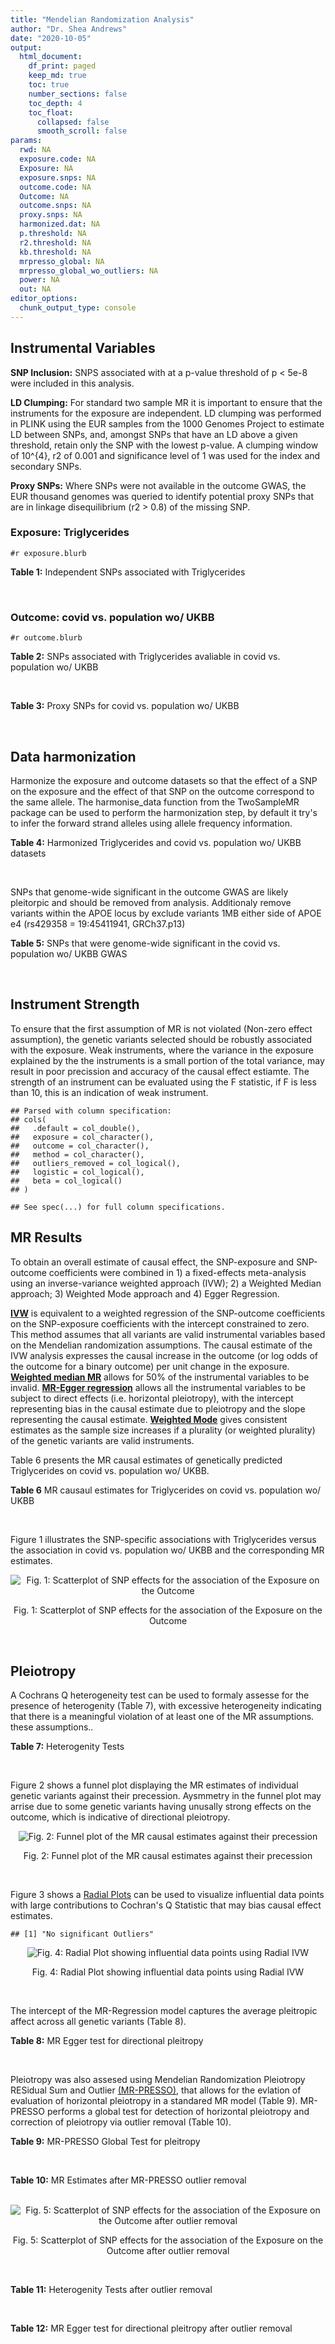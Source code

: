 ```yaml
---
title: "Mendelian Randomization Analysis"
author: "Dr. Shea Andrews"
date: "2020-10-05"
output:
  html_document:
    df_print: paged
    keep_md: true
    toc: true
    number_sections: false
    toc_depth: 4
    toc_float:
      collapsed: false
      smooth_scroll: false
params:
  rwd: NA
  exposure.code: NA
  Exposure: NA
  exposure.snps: NA
  outcome.code: NA
  Outcome: NA
  outcome.snps: NA
  proxy.snps: NA
  harmonized.dat: NA
  p.threshold: NA
  r2.threshold: NA
  kb.threshold: NA
  mrpresso_global: NA
  mrpresso_global_wo_outliers: NA
  power: NA
  out: NA
editor_options:
  chunk_output_type: console
---
```







## Instrumental Variables
**SNP Inclusion:** SNPS associated with at a p-value threshold of p < 5e-8 were included in this analysis.
<br>

**LD Clumping:** For standard two sample MR it is important to ensure that the instruments for the exposure are independent. LD clumping was performed in PLINK using the EUR samples from the 1000 Genomes Project to estimate LD between SNPs, and, amongst SNPs that have an LD above a given threshold, retain only the SNP with the lowest p-value. A clumping window of 10^{4}, r2 of 0.001 and significance level of 1 was used for the index and secondary SNPs.
<br>

**Proxy SNPs:** Where SNPs were not available in the outcome GWAS, the EUR thousand genomes was queried to identify potential proxy SNPs that are in linkage disequilibrium (r2 > 0.8) of the missing SNP.
<br>

### Exposure: Triglycerides
`#r exposure.blurb`
<br>

**Table 1:** Independent SNPs associated with Triglycerides
<div data-pagedtable="false">
  <script data-pagedtable-source type="application/json">
{"columns":[{"label":["SNP"],"name":[1],"type":["chr"],"align":["left"]},{"label":["CHROM"],"name":[2],"type":["dbl"],"align":["right"]},{"label":["POS"],"name":[3],"type":["dbl"],"align":["right"]},{"label":["REF"],"name":[4],"type":["chr"],"align":["left"]},{"label":["ALT"],"name":[5],"type":["chr"],"align":["left"]},{"label":["AF"],"name":[6],"type":["dbl"],"align":["right"]},{"label":["BETA"],"name":[7],"type":["dbl"],"align":["right"]},{"label":["SE"],"name":[8],"type":["dbl"],"align":["right"]},{"label":["Z"],"name":[9],"type":["dbl"],"align":["right"]},{"label":["P"],"name":[10],"type":["dbl"],"align":["right"]},{"label":["N"],"name":[11],"type":["dbl"],"align":["right"]},{"label":["TRAIT"],"name":[12],"type":["chr"],"align":["left"]}],"data":[{"1":"rs12748152","2":"1","3":"27138393","4":"C","5":"T","6":"0.0683714","7":"0.0372","8":"0.0059","9":"6.305085","10":"1.100e-09","11":"177761.5","12":"Triglycerides"},{"1":"rs17513135","2":"1","3":"40035686","4":"C","5":"T","6":"0.2500000","7":"0.0220","8":"0.0039","9":"5.641026","10":"1.633e-08","11":"174742.0","12":"Triglycerides"},{"1":"rs4587594","2":"1","3":"63133930","4":"G","5":"A","6":"0.3032340","7":"-0.0694","8":"0.0035","9":"-19.828600","10":"3.503e-82","11":"177772.0","12":"Triglycerides"},{"1":"rs1321257","2":"1","3":"230305312","4":"G","5":"A","6":"0.6400070","7":"-0.0402","8":"0.0034","9":"-11.823500","10":"5.986e-31","11":"177757.9","12":"Triglycerides"},{"1":"rs676210","2":"2","3":"21231524","4":"G","5":"A","6":"0.2314110","7":"-0.0733","8":"0.0039","9":"-18.794900","10":"3.284e-71","11":"177782.0","12":"Triglycerides"},{"1":"rs1260326","2":"2","3":"27730940","4":"T","5":"C","6":"0.6136610","7":"-0.1148","8":"0.0034","9":"-33.764700","10":"2.290e-239","11":"177765.0","12":"Triglycerides"},{"1":"rs13389219","2":"2","3":"165528876","4":"C","5":"T","6":"0.4034550","7":"-0.0271","8":"0.0034","9":"-7.970590","10":"2.598e-15","11":"177782.9","12":"Triglycerides"},{"1":"rs2972146","2":"2","3":"227100698","4":"G","5":"T","6":"0.6309740","7":"0.0281","8":"0.0034","9":"8.264706","10":"2.974e-15","11":"174703.9","12":"Triglycerides"},{"1":"rs10440120","2":"3","3":"12486964","4":"C","5":"A","6":"0.1655080","7":"-0.0306","8":"0.0044","9":"-6.954550","10":"5.343e-11","11":"174886.1","12":"Triglycerides"},{"1":"rs645040","2":"3","3":"135926622","4":"G","5":"T","6":"0.8208850","7":"0.0293","8":"0.0040","9":"7.325000","10":"1.830e-12","11":"177779.0","12":"Triglycerides"},{"1":"rs6831256","2":"4","3":"3473139","4":"A","5":"G","6":"0.3971880","7":"0.0258","8":"0.0035","9":"7.371429","10":"1.602e-12","11":"177494.9","12":"Triglycerides"},{"1":"rs442177","2":"4","3":"88030261","4":"G","5":"T","6":"0.5364790","7":"0.0309","8":"0.0033","9":"9.363636","10":"1.316e-18","11":"177798.0","12":"Triglycerides"},{"1":"rs9686661","2":"5","3":"55861786","4":"C","5":"T","6":"0.1487860","7":"0.0379","8":"0.0044","9":"8.613636","10":"2.541e-16","11":"177050.0","12":"Triglycerides"},{"1":"rs6882076","2":"5","3":"156390297","4":"T","5":"C","6":"0.6327160","7":"0.0286","8":"0.0035","9":"8.171429","10":"1.513e-15","11":"177778.0","12":"Triglycerides"},{"1":"rs2239520","2":"6","3":"31088922","4":"G","5":"A","6":"0.3906190","7":"-0.0236","8":"0.0037","9":"-6.378380","10":"4.144e-10","11":"151047.0","12":"Triglycerides"},{"1":"rs2247056","2":"6","3":"31265490","4":"T","5":"C","6":"0.7218780","7":"0.0378","8":"0.0039","9":"9.692308","10":"3.861e-21","11":"174062.0","12":"Triglycerides"},{"1":"rs998584","2":"6","3":"43757896","4":"C","5":"A","6":"0.4905450","7":"0.0293","8":"0.0037","9":"7.918919","10":"3.424e-15","11":"174573.0","12":"Triglycerides"},{"1":"rs719726","2":"6","3":"127414801","4":"C","5":"T","6":"0.5999630","7":"0.0199","8":"0.0035","9":"5.685714","10":"2.486e-08","11":"168319.0","12":"Triglycerides"},{"1":"rs634869","2":"6","3":"139831757","4":"T","5":"C","6":"0.5747460","7":"-0.0272","8":"0.0033","9":"-8.242420","10":"1.776e-14","11":"177755.0","12":"Triglycerides"},{"1":"rs2665357","2":"6","3":"160848167","4":"A","5":"C","6":"0.5193360","7":"0.0212","8":"0.0033","9":"6.424242","10":"8.327e-10","11":"172850.0","12":"Triglycerides"},{"1":"rs4719841","2":"7","3":"25997536","4":"A","5":"G","6":"0.4108890","7":"0.0232","8":"0.0034","9":"6.823529","10":"8.864e-11","11":"177774.9","12":"Triglycerides"},{"1":"rs11974409","2":"7","3":"72989390","4":"A","5":"G","6":"0.1816990","7":"-0.0899","8":"0.0042","9":"-21.404800","10":"1.360e-100","11":"177786.0","12":"Triglycerides"},{"1":"rs38855","2":"7","3":"116358044","4":"A","5":"G","6":"0.4712940","7":"-0.0187","8":"0.0033","9":"-5.666670","10":"2.109e-08","11":"177825.0","12":"Triglycerides"},{"1":"rs287621","2":"7","3":"130435181","4":"T","5":"C","6":"0.7140010","7":"-0.0222","8":"0.0037","9":"-6.000000","10":"7.671e-09","11":"177813.0","12":"Triglycerides"},{"1":"rs6995541","2":"8","3":"10671260","4":"A","5":"G","6":"0.2336240","7":"0.0265","8":"0.0037","9":"7.162162","10":"1.343e-12","11":"177486.0","12":"Triglycerides"},{"1":"rs12676857","2":"8","3":"18266572","4":"T","5":"C","6":"0.1436090","7":"0.0332","8":"0.0046","9":"7.217391","10":"7.291e-12","11":"177732.0","12":"Triglycerides"},{"1":"rs12678919","2":"8","3":"19844222","4":"A","5":"G","6":"0.0681239","7":"-0.1702","8":"0.0056","9":"-30.392900","10":"1.820e-199","11":"177749.9","12":"Triglycerides"},{"1":"rs4738684","2":"8","3":"59393273","4":"A","5":"G","6":"0.6075010","7":"-0.0205","8":"0.0035","9":"-5.857140","10":"8.819e-09","11":"177790.0","12":"Triglycerides"},{"1":"rs2954022","2":"8","3":"126482621","4":"C","5":"A","6":"0.5114630","7":"-0.0780","8":"0.0033","9":"-23.636400","10":"2.230e-113","11":"177750.0","12":"Triglycerides"},{"1":"rs1832007","2":"10","3":"5254847","4":"A","5":"G","6":"0.1247280","7":"-0.0327","8":"0.0047","9":"-6.957450","10":"1.718e-12","11":"177504.0","12":"Triglycerides"},{"1":"rs10761762","2":"10","3":"65184717","4":"T","5":"C","6":"0.4990900","7":"-0.0270","8":"0.0033","9":"-8.181820","10":"1.061e-17","11":"177823.0","12":"Triglycerides"},{"1":"rs2068888","2":"10","3":"94839642","4":"G","5":"A","6":"0.4735120","7":"-0.0241","8":"0.0034","9":"-7.088240","10":"1.682e-11","11":"177712.0","12":"Triglycerides"},{"1":"rs2250802","2":"10","3":"113921354","4":"G","5":"A","6":"0.7334790","7":"0.0230","8":"0.0037","9":"6.216216","10":"1.210e-10","11":"174733.9","12":"Triglycerides"},{"1":"rs10501321","2":"11","3":"47294626","4":"T","5":"C","6":"0.3212210","7":"-0.0216","8":"0.0035","9":"-6.171430","10":"1.412e-08","11":"177680.0","12":"Triglycerides"},{"1":"rs174535","2":"11","3":"61551356","4":"T","5":"C","6":"0.3609590","7":"0.0470","8":"0.0034","9":"13.823529","10":"1.733e-41","11":"177772.9","12":"Triglycerides"},{"1":"rs11820504","2":"11","3":"116529442","4":"T","5":"C","6":"0.1807930","7":"0.0604","8":"0.0044","9":"13.727273","10":"1.095e-39","11":"172813.0","12":"Triglycerides"},{"1":"rs10790162","2":"11","3":"116639104","4":"A","5":"G","6":"0.9306210","7":"-0.2305","8":"0.0065","9":"-35.461500","10":"1.100e-249","11":"177771.1","12":"Triglycerides"},{"1":"rs11613352","2":"12","3":"57792580","4":"C","5":"T","6":"0.2251730","7":"-0.0280","8":"0.0039","9":"-7.179490","10":"9.397e-14","11":"177799.0","12":"Triglycerides"},{"1":"rs11057408","2":"12","3":"124464836","4":"G","5":"T","6":"0.3253360","7":"-0.0258","8":"0.0035","9":"-7.371430","10":"2.049e-12","11":"174454.0","12":"Triglycerides"},{"1":"rs16948098","2":"15","3":"44219607","4":"G","5":"A","6":"0.0370102","7":"0.0800","8":"0.0089","9":"8.988764","10":"4.838e-17","11":"163328.2","12":"Triglycerides"},{"1":"rs2043085","2":"15","3":"58680954","4":"T","5":"C","6":"0.6610970","7":"-0.0327","8":"0.0034","9":"-9.617650","10":"7.809e-20","11":"176147.0","12":"Triglycerides"},{"1":"rs588136","2":"15","3":"58730498","4":"C","5":"T","6":"0.7867110","7":"-0.0495","8":"0.0041","9":"-12.073200","10":"3.365e-30","11":"176173.0","12":"Triglycerides"},{"1":"rs3198697","2":"16","3":"15129940","4":"C","5":"T","6":"0.3839030","7":"-0.0198","8":"0.0034","9":"-5.823530","10":"2.207e-08","11":"175934.1","12":"Triglycerides"},{"1":"rs749671","2":"16","3":"31088347","4":"G","5":"A","6":"0.3477070","7":"-0.0211","8":"0.0034","9":"-6.205880","10":"6.106e-10","11":"176205.1","12":"Triglycerides"},{"1":"rs1800775","2":"16","3":"56995236","4":"C","5":"A","6":"0.5121820","7":"-0.0396","8":"0.0035","9":"-11.314300","10":"1.332e-26","11":"172715.0","12":"Triglycerides"},{"1":"rs8077889","2":"17","3":"41878166","4":"A","5":"C","6":"0.1884530","7":"0.0252","8":"0.0042","9":"6.000000","10":"9.879e-09","11":"176194.0","12":"Triglycerides"},{"1":"rs7248104","2":"19","3":"7224431","4":"G","5":"A","6":"0.4124030","7":"-0.0222","8":"0.0034","9":"-6.529410","10":"5.045e-10","11":"176083.0","12":"Triglycerides"},{"1":"rs10401969","2":"19","3":"19407718","4":"T","5":"C","6":"0.0710134","7":"-0.1210","8":"0.0065","9":"-18.615400","10":"9.702e-70","11":"176172.7","12":"Triglycerides"},{"1":"rs731839","2":"19","3":"33899065","4":"G","5":"A","6":"0.6709000","7":"-0.0224","8":"0.0036","9":"-6.222220","10":"2.651e-09","11":"176161.1","12":"Triglycerides"},{"1":"rs439401","2":"19","3":"45414451","4":"T","5":"C","6":"0.6390100","7":"0.0659","8":"0.0038","9":"17.342105","10":"1.423e-66","11":"152584.0","12":"Triglycerides"},{"1":"rs3760627","2":"19","3":"45457180","4":"T","5":"C","6":"0.4941460","7":"0.0189","8":"0.0034","9":"5.558824","10":"5.293e-09","11":"176200.9","12":"Triglycerides"},{"1":"rs6029143","2":"20","3":"39118662","4":"C","5":"T","6":"0.0446137","7":"-0.0388","8":"0.0071","9":"-5.464790","10":"4.933e-08","11":"176256.9","12":"Triglycerides"},{"1":"rs4810479","2":"20","3":"44545048","4":"C","5":"T","6":"0.7471790","7":"-0.0474","8":"0.0038","9":"-12.473700","10":"2.067e-34","11":"176191.9","12":"Triglycerides"},{"1":"rs3761445","2":"22","3":"38595411","4":"G","5":"A","6":"0.6132420","7":"0.0232","8":"0.0034","9":"6.823529","10":"8.062e-12","11":"175846.1","12":"Triglycerides"}],"options":{"columns":{"min":{},"max":[10]},"rows":{"min":[10],"max":[10]},"pages":{}}}
  </script>
</div>
<br>

### Outcome: covid vs. population wo/ UKBB
`#r outcome.blurb`
<br>

**Table 2:** SNPs associated with Triglycerides avaliable in covid vs. population wo/ UKBB
<div data-pagedtable="false">
  <script data-pagedtable-source type="application/json">
{"columns":[{"label":["SNP"],"name":[1],"type":["chr"],"align":["left"]},{"label":["CHROM"],"name":[2],"type":["dbl"],"align":["right"]},{"label":["POS"],"name":[3],"type":["dbl"],"align":["right"]},{"label":["REF"],"name":[4],"type":["chr"],"align":["left"]},{"label":["ALT"],"name":[5],"type":["chr"],"align":["left"]},{"label":["AF"],"name":[6],"type":["dbl"],"align":["right"]},{"label":["BETA"],"name":[7],"type":["dbl"],"align":["right"]},{"label":["SE"],"name":[8],"type":["dbl"],"align":["right"]},{"label":["Z"],"name":[9],"type":["dbl"],"align":["right"]},{"label":["P"],"name":[10],"type":["dbl"],"align":["right"]},{"label":["N"],"name":[11],"type":["dbl"],"align":["right"]},{"label":["TRAIT"],"name":[12],"type":["chr"],"align":["left"]}],"data":[{"1":"rs12748152","2":"1","3":"27138393","4":"C","5":"T","6":"0.0683714","7":"0.0451350","8":"0.046482","9":"0.97102104","10":"0.331500","11":"15","12":"covid_vs._population__woUKBB"},{"1":"rs17513135","2":"1","3":"40035686","4":"C","5":"T","6":"0.2500000","7":"0.0398260","8":"0.036343","9":"1.09583689","10":"0.273200","11":"13","12":"covid_vs._population__woUKBB"},{"1":"rs4587594","2":"1","3":"63133930","4":"G","5":"A","6":"0.3032340","7":"-0.0088818","8":"0.027356","9":"-0.32467466","10":"0.745400","11":"15","12":"covid_vs._population__woUKBB"},{"1":"rs1321257","2":"1","3":"230305312","4":"G","5":"A","6":"0.6400070","7":"-0.0062529","8":"0.025609","9":"-0.24416807","10":"0.807100","11":"15","12":"covid_vs._population__woUKBB"},{"1":"rs676210","2":"2","3":"21231524","4":"G","5":"A","6":"0.2314110","7":"0.0015020","8":"0.030431","9":"0.04935756","10":"0.960600","11":"14","12":"covid_vs._population__woUKBB"},{"1":"rs1260326","2":"2","3":"27730940","4":"T","5":"C","6":"0.6136610","7":"-0.0127630","8":"0.026929","9":"-0.47395002","10":"0.635500","11":"14","12":"covid_vs._population__woUKBB"},{"1":"rs13389219","2":"2","3":"165528876","4":"C","5":"T","6":"0.4034550","7":"-0.0318640","8":"0.026885","9":"-1.18519621","10":"0.235900","11":"14","12":"covid_vs._population__woUKBB"},{"1":"rs2972146","2":"2","3":"227100698","4":"G","5":"T","6":"0.6309740","7":"0.0461890","8":"0.027395","9":"1.68603760","10":"0.091790","11":"14","12":"covid_vs._population__woUKBB"},{"1":"rs10440120","2":"3","3":"12486964","4":"C","5":"A","6":"0.1655080","7":"0.0567490","8":"0.035559","9":"1.59591102","10":"0.110500","11":"13","12":"covid_vs._population__woUKBB"},{"1":"rs645040","2":"3","3":"135926622","4":"G","5":"T","6":"0.8208850","7":"0.0307670","8":"0.031526","9":"0.97592463","10":"0.329100","11":"14","12":"covid_vs._population__woUKBB"},{"1":"rs6831256","2":"4","3":"3473139","4":"A","5":"G","6":"0.3971880","7":"-0.0403870","8":"0.026540","9":"-1.52174077","10":"0.128100","11":"14","12":"covid_vs._population__woUKBB"},{"1":"rs442177","2":"4","3":"88030261","4":"G","5":"T","6":"0.5364790","7":"0.0276630","8":"0.026539","9":"1.04235276","10":"0.297300","11":"14","12":"covid_vs._population__woUKBB"},{"1":"rs9686661","2":"5","3":"55861786","4":"C","5":"T","6":"0.1487860","7":"-0.0633010","8":"0.032810","9":"-1.92932033","10":"0.053690","11":"14","12":"covid_vs._population__woUKBB"},{"1":"rs6882076","2":"5","3":"156390297","4":"T","5":"C","6":"0.6327160","7":"0.0363410","8":"0.027266","9":"1.33283210","10":"0.182600","11":"14","12":"covid_vs._population__woUKBB"},{"1":"rs2239520","2":"6","3":"31088922","4":"G","5":"A","6":"0.3906190","7":"-0.0289680","8":"0.027399","9":"-1.05726486","10":"0.290400","11":"14","12":"covid_vs._population__woUKBB"},{"1":"rs2247056","2":"6","3":"31265490","4":"T","5":"C","6":"0.7218780","7":"0.0077725","8":"0.034039","9":"0.22834102","10":"0.819400","11":"14","12":"covid_vs._population__woUKBB"},{"1":"rs998584","2":"6","3":"43757896","4":"C","5":"A","6":"0.4905450","7":"-0.0018094","8":"0.026397","9":"-0.06854567","10":"0.945400","11":"14","12":"covid_vs._population__woUKBB"},{"1":"rs719726","2":"6","3":"127414801","4":"C","5":"T","6":"0.5999630","7":"-0.0071307","8":"0.026596","9":"-0.26811175","10":"0.788600","11":"14","12":"covid_vs._population__woUKBB"},{"1":"rs634869","2":"6","3":"139831757","4":"T","5":"C","6":"0.5747460","7":"0.0026732","8":"0.027793","9":"0.09618249","10":"0.923400","11":"12","12":"covid_vs._population__woUKBB"},{"1":"rs2665357","2":"6","3":"160848167","4":"A","5":"C","6":"0.5193360","7":"-0.0176650","8":"0.026298","9":"-0.67172409","10":"0.501800","11":"14","12":"covid_vs._population__woUKBB"},{"1":"rs4719841","2":"7","3":"25997536","4":"A","5":"G","6":"0.4108890","7":"0.0230490","8":"0.026772","9":"0.86093680","10":"0.389300","11":"14","12":"covid_vs._population__woUKBB"},{"1":"rs11974409","2":"7","3":"72989390","4":"A","5":"G","6":"0.1816990","7":"-0.0582400","8":"0.034546","9":"-1.68586812","10":"0.091820","11":"14","12":"covid_vs._population__woUKBB"},{"1":"rs38855","2":"7","3":"116358044","4":"A","5":"G","6":"0.4712940","7":"-0.0250130","8":"0.027398","9":"-0.91294985","10":"0.361300","11":"12","12":"covid_vs._population__woUKBB"},{"1":"rs287621","2":"7","3":"130435181","4":"T","5":"C","6":"0.7140010","7":"-0.0155360","8":"0.029820","9":"-0.52099262","10":"0.602400","11":"14","12":"covid_vs._population__woUKBB"},{"1":"rs6995541","2":"8","3":"10671260","4":"A","5":"G","6":"0.2336240","7":"-0.0358860","8":"0.029407","9":"-1.22032169","10":"0.222400","11":"13","12":"covid_vs._population__woUKBB"},{"1":"rs12676857","2":"8","3":"18266572","4":"T","5":"C","6":"0.1436090","7":"0.0362710","8":"0.037144","9":"0.97649688","10":"0.328800","11":"14","12":"covid_vs._population__woUKBB"},{"1":"rs12678919","2":"8","3":"19844222","4":"A","5":"G","6":"0.0681239","7":"0.0395800","8":"0.044201","9":"0.89545485","10":"0.370500","11":"13","12":"covid_vs._population__woUKBB"},{"1":"rs4738684","2":"8","3":"59393273","4":"A","5":"G","6":"0.6075010","7":"0.0089421","8":"0.038872","9":"0.23003962","10":"0.818100","11":"9","12":"covid_vs._population__woUKBB"},{"1":"rs2954022","2":"8","3":"126482621","4":"C","5":"A","6":"0.5114630","7":"0.0312480","8":"0.031883","9":"0.98008343","10":"0.327100","11":"12","12":"covid_vs._population__woUKBB"},{"1":"rs1832007","2":"10","3":"5254847","4":"A","5":"G","6":"0.1247280","7":"0.0056326","8":"0.037898","9":"0.14862526","10":"0.881800","11":"14","12":"covid_vs._population__woUKBB"},{"1":"rs10761762","2":"10","3":"65184717","4":"T","5":"C","6":"0.4990900","7":"0.0258950","8":"0.026352","9":"0.98265786","10":"0.325800","11":"14","12":"covid_vs._population__woUKBB"},{"1":"rs2068888","2":"10","3":"94839642","4":"G","5":"A","6":"0.4735120","7":"-0.0031002","8":"0.026954","9":"-0.11501818","10":"0.908400","11":"13","12":"covid_vs._population__woUKBB"},{"1":"rs2250802","2":"10","3":"113921354","4":"G","5":"A","6":"0.7334790","7":"0.0170270","8":"0.033499","9":"0.50828383","10":"0.611300","11":"13","12":"covid_vs._population__woUKBB"},{"1":"rs10501321","2":"11","3":"47294626","4":"T","5":"C","6":"0.3212210","7":"-0.0536850","8":"0.028512","9":"-1.88289141","10":"0.059710","11":"14","12":"covid_vs._population__woUKBB"},{"1":"rs174535","2":"11","3":"61551356","4":"T","5":"C","6":"0.3609590","7":"0.0429820","8":"0.027829","9":"1.54450393","10":"0.122500","11":"14","12":"covid_vs._population__woUKBB"},{"1":"rs11820504","2":"11","3":"116529442","4":"T","5":"C","6":"0.1807930","7":"-0.0383490","8":"0.033993","9":"-1.12814403","10":"0.259300","11":"14","12":"covid_vs._population__woUKBB"},{"1":"rs10790162","2":"11","3":"116639104","4":"A","5":"G","6":"0.9306210","7":"-0.0439560","8":"0.047554","9":"-0.92433865","10":"0.355300","11":"14","12":"covid_vs._population__woUKBB"},{"1":"rs11613352","2":"12","3":"57792580","4":"C","5":"T","6":"0.2251730","7":"-0.0286890","8":"0.032341","9":"-0.88707832","10":"0.375000","11":"14","12":"covid_vs._population__woUKBB"},{"1":"rs11057408","2":"12","3":"124464836","4":"G","5":"T","6":"0.3253360","7":"-0.0783850","8":"0.027744","9":"-2.82529556","10":"0.004724","11":"14","12":"covid_vs._population__woUKBB"},{"1":"rs16948098","2":"15","3":"44219607","4":"G","5":"A","6":"0.0370102","7":"0.1184500","8":"0.059625","9":"1.98658281","10":"0.046970","11":"14","12":"covid_vs._population__woUKBB"},{"1":"rs2043085","2":"15","3":"58680954","4":"T","5":"C","6":"0.6610970","7":"0.0201650","8":"0.026774","9":"0.75315605","10":"0.451400","11":"14","12":"covid_vs._population__woUKBB"},{"1":"rs588136","2":"15","3":"58730498","4":"C","5":"T","6":"0.7867110","7":"-0.0179650","8":"0.032516","9":"-0.55249723","10":"0.580600","11":"14","12":"covid_vs._population__woUKBB"},{"1":"rs3198697","2":"16","3":"15129940","4":"C","5":"T","6":"0.3839030","7":"-0.0306620","8":"0.026764","9":"-1.14564340","10":"0.252000","11":"14","12":"covid_vs._population__woUKBB"},{"1":"rs749671","2":"16","3":"31088347","4":"G","5":"A","6":"0.3477070","7":"0.0333790","8":"0.026901","9":"1.24080889","10":"0.214700","11":"14","12":"covid_vs._population__woUKBB"},{"1":"rs1800775","2":"16","3":"56995236","4":"C","5":"A","6":"0.5121820","7":"0.0143070","8":"0.026077","9":"0.54864440","10":"0.583300","11":"14","12":"covid_vs._population__woUKBB"},{"1":"rs8077889","2":"17","3":"41878166","4":"A","5":"C","6":"0.1884530","7":"0.0242800","8":"0.032484","9":"0.74744490","10":"0.454800","11":"14","12":"covid_vs._population__woUKBB"},{"1":"rs7248104","2":"19","3":"7224431","4":"G","5":"A","6":"0.4124030","7":"-0.0207830","8":"0.031237","9":"-0.66533278","10":"0.505800","11":"13","12":"covid_vs._population__woUKBB"},{"1":"rs10401969","2":"19","3":"19407718","4":"T","5":"C","6":"0.0710134","7":"-0.0932720","8":"0.051603","9":"-1.80749181","10":"0.070690","11":"14","12":"covid_vs._population__woUKBB"},{"1":"rs731839","2":"19","3":"33899065","4":"G","5":"A","6":"0.6709000","7":"-0.0037103","8":"0.027588","9":"-0.13448963","10":"0.893000","11":"14","12":"covid_vs._population__woUKBB"},{"1":"rs439401","2":"19","3":"45414451","4":"T","5":"C","6":"0.6390100","7":"0.0244800","8":"0.027109","9":"0.90302114","10":"0.366500","11":"14","12":"covid_vs._population__woUKBB"},{"1":"rs3760627","2":"19","3":"45457180","4":"T","5":"C","6":"0.4941460","7":"0.0014081","8":"0.027070","9":"0.05201699","10":"0.958500","11":"13","12":"covid_vs._population__woUKBB"},{"1":"rs6029143","2":"20","3":"39118662","4":"C","5":"T","6":"0.0446137","7":"-0.0528300","8":"0.056446","9":"-0.93593877","10":"0.349300","11":"13","12":"covid_vs._population__woUKBB"},{"1":"rs4810479","2":"20","3":"44545048","4":"C","5":"T","6":"0.7471790","7":"0.0217410","8":"0.029745","9":"0.73091276","10":"0.464800","11":"14","12":"covid_vs._population__woUKBB"},{"1":"rs3761445","2":"22","3":"38595411","4":"G","5":"A","6":"0.6132420","7":"0.0296110","8":"0.026711","9":"1.10856950","10":"0.267600","11":"14","12":"covid_vs._population__woUKBB"}],"options":{"columns":{"min":{},"max":[10]},"rows":{"min":[10],"max":[10]},"pages":{}}}
  </script>
</div>
<br>

**Table 3:** Proxy SNPs for covid vs. population wo/ UKBB
<div data-pagedtable="false">
  <script data-pagedtable-source type="application/json">
{"columns":[{"label":["proxy.outcome"],"name":[1],"type":["lgl"],"align":["right"]},{"label":["target_snp"],"name":[2],"type":["lgl"],"align":["right"]},{"label":["proxy_snp"],"name":[3],"type":["lgl"],"align":["right"]},{"label":["ld.r2"],"name":[4],"type":["lgl"],"align":["right"]},{"label":["Dprime"],"name":[5],"type":["lgl"],"align":["right"]},{"label":["ref.proxy"],"name":[6],"type":["lgl"],"align":["right"]},{"label":["alt.proxy"],"name":[7],"type":["lgl"],"align":["right"]},{"label":["CHROM"],"name":[8],"type":["lgl"],"align":["right"]},{"label":["POS"],"name":[9],"type":["lgl"],"align":["right"]},{"label":["ALT.proxy"],"name":[10],"type":["lgl"],"align":["right"]},{"label":["REF.proxy"],"name":[11],"type":["lgl"],"align":["right"]},{"label":["AF"],"name":[12],"type":["lgl"],"align":["right"]},{"label":["BETA"],"name":[13],"type":["lgl"],"align":["right"]},{"label":["SE"],"name":[14],"type":["lgl"],"align":["right"]},{"label":["P"],"name":[15],"type":["lgl"],"align":["right"]},{"label":["N"],"name":[16],"type":["lgl"],"align":["right"]},{"label":["ref"],"name":[17],"type":["lgl"],"align":["right"]},{"label":["alt"],"name":[18],"type":["lgl"],"align":["right"]},{"label":["ALT"],"name":[19],"type":["lgl"],"align":["right"]},{"label":["REF"],"name":[20],"type":["lgl"],"align":["right"]},{"label":["PHASE"],"name":[21],"type":["lgl"],"align":["right"]}],"data":[{"1":"NA","2":"NA","3":"NA","4":"NA","5":"NA","6":"NA","7":"NA","8":"NA","9":"NA","10":"NA","11":"NA","12":"NA","13":"NA","14":"NA","15":"NA","16":"NA","17":"NA","18":"NA","19":"NA","20":"NA","21":"NA"}],"options":{"columns":{"min":{},"max":[10]},"rows":{"min":[10],"max":[10]},"pages":{}}}
  </script>
</div>
<br>

## Data harmonization
Harmonize the exposure and outcome datasets so that the effect of a SNP on the exposure and the effect of that SNP on the outcome correspond to the same allele. The harmonise_data function from the TwoSampleMR package can be used to perform the harmonization step, by default it try's to infer the forward strand alleles using allele frequency information.
<br>

**Table 4:** Harmonized Triglycerides and covid vs. population wo/ UKBB datasets
<div data-pagedtable="false">
  <script data-pagedtable-source type="application/json">
{"columns":[{"label":["SNP"],"name":[1],"type":["chr"],"align":["left"]},{"label":["effect_allele.exposure"],"name":[2],"type":["chr"],"align":["left"]},{"label":["other_allele.exposure"],"name":[3],"type":["chr"],"align":["left"]},{"label":["effect_allele.outcome"],"name":[4],"type":["chr"],"align":["left"]},{"label":["other_allele.outcome"],"name":[5],"type":["chr"],"align":["left"]},{"label":["beta.exposure"],"name":[6],"type":["dbl"],"align":["right"]},{"label":["beta.outcome"],"name":[7],"type":["dbl"],"align":["right"]},{"label":["eaf.exposure"],"name":[8],"type":["dbl"],"align":["right"]},{"label":["eaf.outcome"],"name":[9],"type":["dbl"],"align":["right"]},{"label":["remove"],"name":[10],"type":["lgl"],"align":["right"]},{"label":["palindromic"],"name":[11],"type":["lgl"],"align":["right"]},{"label":["ambiguous"],"name":[12],"type":["lgl"],"align":["right"]},{"label":["id.outcome"],"name":[13],"type":["chr"],"align":["left"]},{"label":["chr.outcome"],"name":[14],"type":["dbl"],"align":["right"]},{"label":["pos.outcome"],"name":[15],"type":["dbl"],"align":["right"]},{"label":["se.outcome"],"name":[16],"type":["dbl"],"align":["right"]},{"label":["z.outcome"],"name":[17],"type":["dbl"],"align":["right"]},{"label":["pval.outcome"],"name":[18],"type":["dbl"],"align":["right"]},{"label":["samplesize.outcome"],"name":[19],"type":["dbl"],"align":["right"]},{"label":["outcome"],"name":[20],"type":["chr"],"align":["left"]},{"label":["mr_keep.outcome"],"name":[21],"type":["lgl"],"align":["right"]},{"label":["pval_origin.outcome"],"name":[22],"type":["chr"],"align":["left"]},{"label":["chr.exposure"],"name":[23],"type":["dbl"],"align":["right"]},{"label":["pos.exposure"],"name":[24],"type":["dbl"],"align":["right"]},{"label":["se.exposure"],"name":[25],"type":["dbl"],"align":["right"]},{"label":["z.exposure"],"name":[26],"type":["dbl"],"align":["right"]},{"label":["pval.exposure"],"name":[27],"type":["dbl"],"align":["right"]},{"label":["samplesize.exposure"],"name":[28],"type":["dbl"],"align":["right"]},{"label":["exposure"],"name":[29],"type":["chr"],"align":["left"]},{"label":["mr_keep.exposure"],"name":[30],"type":["lgl"],"align":["right"]},{"label":["pval_origin.exposure"],"name":[31],"type":["chr"],"align":["left"]},{"label":["id.exposure"],"name":[32],"type":["chr"],"align":["left"]},{"label":["action"],"name":[33],"type":["dbl"],"align":["right"]},{"label":["mr_keep"],"name":[34],"type":["lgl"],"align":["right"]},{"label":["pt"],"name":[35],"type":["dbl"],"align":["right"]},{"label":["pleitropy_keep"],"name":[36],"type":["lgl"],"align":["right"]},{"label":["mrpresso_RSSobs"],"name":[37],"type":["lgl"],"align":["right"]},{"label":["mrpresso_pval"],"name":[38],"type":["lgl"],"align":["right"]},{"label":["mrpresso_keep"],"name":[39],"type":["lgl"],"align":["right"]}],"data":[{"1":"rs10401969","2":"C","3":"T","4":"C","5":"T","6":"-0.1210","7":"-0.0932720","8":"0.0710134","9":"0.0710134","10":"FALSE","11":"FALSE","12":"FALSE","13":"oM8RlW","14":"19","15":"19407718","16":"0.051603","17":"-1.80749181","18":"0.070690","19":"14","20":"covidhgi2020anaC2v2woUKBB","21":"TRUE","22":"reported","23":"19","24":"19407718","25":"0.0065","26":"-18.615400","27":"9.702e-70","28":"176172.7","29":"Willer2013tg","30":"TRUE","31":"reported","32":"Kgy7DJ","33":"2","34":"TRUE","35":"5e-08","36":"TRUE","37":"NA","38":"NA","39":"TRUE"},{"1":"rs10440120","2":"A","3":"C","4":"A","5":"C","6":"-0.0306","7":"0.0567490","8":"0.1655080","9":"0.1655080","10":"FALSE","11":"FALSE","12":"FALSE","13":"oM8RlW","14":"3","15":"12486964","16":"0.035559","17":"1.59591102","18":"0.110500","19":"13","20":"covidhgi2020anaC2v2woUKBB","21":"TRUE","22":"reported","23":"3","24":"12486964","25":"0.0044","26":"-6.954550","27":"5.343e-11","28":"174886.1","29":"Willer2013tg","30":"TRUE","31":"reported","32":"Kgy7DJ","33":"2","34":"TRUE","35":"5e-08","36":"TRUE","37":"NA","38":"NA","39":"TRUE"},{"1":"rs10501321","2":"C","3":"T","4":"C","5":"T","6":"-0.0216","7":"-0.0536850","8":"0.3212210","9":"0.3212210","10":"FALSE","11":"FALSE","12":"FALSE","13":"oM8RlW","14":"11","15":"47294626","16":"0.028512","17":"-1.88289141","18":"0.059710","19":"14","20":"covidhgi2020anaC2v2woUKBB","21":"TRUE","22":"reported","23":"11","24":"47294626","25":"0.0035","26":"-6.171430","27":"1.412e-08","28":"177680.0","29":"Willer2013tg","30":"TRUE","31":"reported","32":"Kgy7DJ","33":"2","34":"TRUE","35":"5e-08","36":"TRUE","37":"NA","38":"NA","39":"TRUE"},{"1":"rs10761762","2":"C","3":"T","4":"C","5":"T","6":"-0.0270","7":"0.0258950","8":"0.4990900","9":"0.4990900","10":"FALSE","11":"FALSE","12":"FALSE","13":"oM8RlW","14":"10","15":"65184717","16":"0.026352","17":"0.98265786","18":"0.325800","19":"14","20":"covidhgi2020anaC2v2woUKBB","21":"TRUE","22":"reported","23":"10","24":"65184717","25":"0.0033","26":"-8.181820","27":"1.061e-17","28":"177823.0","29":"Willer2013tg","30":"TRUE","31":"reported","32":"Kgy7DJ","33":"2","34":"TRUE","35":"5e-08","36":"TRUE","37":"NA","38":"NA","39":"TRUE"},{"1":"rs10790162","2":"G","3":"A","4":"G","5":"A","6":"-0.2305","7":"-0.0439560","8":"0.9306210","9":"0.9306210","10":"FALSE","11":"FALSE","12":"FALSE","13":"oM8RlW","14":"11","15":"116639104","16":"0.047554","17":"-0.92433865","18":"0.355300","19":"14","20":"covidhgi2020anaC2v2woUKBB","21":"TRUE","22":"reported","23":"11","24":"116639104","25":"0.0065","26":"-35.461500","27":"1.000e-200","28":"177771.1","29":"Willer2013tg","30":"TRUE","31":"reported","32":"Kgy7DJ","33":"2","34":"TRUE","35":"5e-08","36":"TRUE","37":"NA","38":"NA","39":"TRUE"},{"1":"rs11057408","2":"T","3":"G","4":"T","5":"G","6":"-0.0258","7":"-0.0783850","8":"0.3253360","9":"0.3253360","10":"FALSE","11":"FALSE","12":"FALSE","13":"oM8RlW","14":"12","15":"124464836","16":"0.027744","17":"-2.82529556","18":"0.004724","19":"14","20":"covidhgi2020anaC2v2woUKBB","21":"TRUE","22":"reported","23":"12","24":"124464836","25":"0.0035","26":"-7.371430","27":"2.049e-12","28":"174454.0","29":"Willer2013tg","30":"TRUE","31":"reported","32":"Kgy7DJ","33":"2","34":"TRUE","35":"5e-08","36":"TRUE","37":"NA","38":"NA","39":"TRUE"},{"1":"rs11613352","2":"T","3":"C","4":"T","5":"C","6":"-0.0280","7":"-0.0286890","8":"0.2251730","9":"0.2251730","10":"FALSE","11":"FALSE","12":"FALSE","13":"oM8RlW","14":"12","15":"57792580","16":"0.032341","17":"-0.88707832","18":"0.375000","19":"14","20":"covidhgi2020anaC2v2woUKBB","21":"TRUE","22":"reported","23":"12","24":"57792580","25":"0.0039","26":"-7.179490","27":"9.397e-14","28":"177799.0","29":"Willer2013tg","30":"TRUE","31":"reported","32":"Kgy7DJ","33":"2","34":"TRUE","35":"5e-08","36":"TRUE","37":"NA","38":"NA","39":"TRUE"},{"1":"rs11820504","2":"C","3":"T","4":"C","5":"T","6":"0.0604","7":"-0.0383490","8":"0.1807930","9":"0.1807930","10":"FALSE","11":"FALSE","12":"FALSE","13":"oM8RlW","14":"11","15":"116529442","16":"0.033993","17":"-1.12814403","18":"0.259300","19":"14","20":"covidhgi2020anaC2v2woUKBB","21":"TRUE","22":"reported","23":"11","24":"116529442","25":"0.0044","26":"13.727273","27":"1.095e-39","28":"172813.0","29":"Willer2013tg","30":"TRUE","31":"reported","32":"Kgy7DJ","33":"2","34":"TRUE","35":"5e-08","36":"TRUE","37":"NA","38":"NA","39":"TRUE"},{"1":"rs11974409","2":"G","3":"A","4":"G","5":"A","6":"-0.0899","7":"-0.0582400","8":"0.1816990","9":"0.1816990","10":"FALSE","11":"FALSE","12":"FALSE","13":"oM8RlW","14":"7","15":"72989390","16":"0.034546","17":"-1.68586812","18":"0.091820","19":"14","20":"covidhgi2020anaC2v2woUKBB","21":"TRUE","22":"reported","23":"7","24":"72989390","25":"0.0042","26":"-21.404800","27":"1.360e-100","28":"177786.0","29":"Willer2013tg","30":"TRUE","31":"reported","32":"Kgy7DJ","33":"2","34":"TRUE","35":"5e-08","36":"TRUE","37":"NA","38":"NA","39":"TRUE"},{"1":"rs1260326","2":"C","3":"T","4":"C","5":"T","6":"-0.1148","7":"-0.0127630","8":"0.6136610","9":"0.6136610","10":"FALSE","11":"FALSE","12":"FALSE","13":"oM8RlW","14":"2","15":"27730940","16":"0.026929","17":"-0.47395002","18":"0.635500","19":"14","20":"covidhgi2020anaC2v2woUKBB","21":"TRUE","22":"reported","23":"2","24":"27730940","25":"0.0034","26":"-33.764700","27":"1.000e-200","28":"177765.0","29":"Willer2013tg","30":"TRUE","31":"reported","32":"Kgy7DJ","33":"2","34":"TRUE","35":"5e-08","36":"TRUE","37":"NA","38":"NA","39":"TRUE"},{"1":"rs12676857","2":"C","3":"T","4":"C","5":"T","6":"0.0332","7":"0.0362710","8":"0.1436090","9":"0.1436090","10":"FALSE","11":"FALSE","12":"FALSE","13":"oM8RlW","14":"8","15":"18266572","16":"0.037144","17":"0.97649688","18":"0.328800","19":"14","20":"covidhgi2020anaC2v2woUKBB","21":"TRUE","22":"reported","23":"8","24":"18266572","25":"0.0046","26":"7.217391","27":"7.291e-12","28":"177732.0","29":"Willer2013tg","30":"TRUE","31":"reported","32":"Kgy7DJ","33":"2","34":"TRUE","35":"5e-08","36":"TRUE","37":"NA","38":"NA","39":"TRUE"},{"1":"rs12678919","2":"G","3":"A","4":"G","5":"A","6":"-0.1702","7":"0.0395800","8":"0.0681239","9":"0.0681239","10":"FALSE","11":"FALSE","12":"FALSE","13":"oM8RlW","14":"8","15":"19844222","16":"0.044201","17":"0.89545485","18":"0.370500","19":"13","20":"covidhgi2020anaC2v2woUKBB","21":"TRUE","22":"reported","23":"8","24":"19844222","25":"0.0056","26":"-30.392900","27":"1.820e-199","28":"177749.9","29":"Willer2013tg","30":"TRUE","31":"reported","32":"Kgy7DJ","33":"2","34":"TRUE","35":"5e-08","36":"TRUE","37":"NA","38":"NA","39":"TRUE"},{"1":"rs12748152","2":"T","3":"C","4":"T","5":"C","6":"0.0372","7":"0.0451350","8":"0.0683714","9":"0.0683714","10":"FALSE","11":"FALSE","12":"FALSE","13":"oM8RlW","14":"1","15":"27138393","16":"0.046482","17":"0.97102104","18":"0.331500","19":"15","20":"covidhgi2020anaC2v2woUKBB","21":"TRUE","22":"reported","23":"1","24":"27138393","25":"0.0059","26":"6.305085","27":"1.100e-09","28":"177761.5","29":"Willer2013tg","30":"TRUE","31":"reported","32":"Kgy7DJ","33":"2","34":"TRUE","35":"5e-08","36":"TRUE","37":"NA","38":"NA","39":"TRUE"},{"1":"rs1321257","2":"A","3":"G","4":"A","5":"G","6":"-0.0402","7":"-0.0062529","8":"0.6400070","9":"0.6400070","10":"FALSE","11":"FALSE","12":"FALSE","13":"oM8RlW","14":"1","15":"230305312","16":"0.025609","17":"-0.24416807","18":"0.807100","19":"15","20":"covidhgi2020anaC2v2woUKBB","21":"TRUE","22":"reported","23":"1","24":"230305312","25":"0.0034","26":"-11.823500","27":"5.986e-31","28":"177757.9","29":"Willer2013tg","30":"TRUE","31":"reported","32":"Kgy7DJ","33":"2","34":"TRUE","35":"5e-08","36":"TRUE","37":"NA","38":"NA","39":"TRUE"},{"1":"rs13389219","2":"T","3":"C","4":"T","5":"C","6":"-0.0271","7":"-0.0318640","8":"0.4034550","9":"0.4034550","10":"FALSE","11":"FALSE","12":"FALSE","13":"oM8RlW","14":"2","15":"165528876","16":"0.026885","17":"-1.18519621","18":"0.235900","19":"14","20":"covidhgi2020anaC2v2woUKBB","21":"TRUE","22":"reported","23":"2","24":"165528876","25":"0.0034","26":"-7.970590","27":"2.598e-15","28":"177782.9","29":"Willer2013tg","30":"TRUE","31":"reported","32":"Kgy7DJ","33":"2","34":"TRUE","35":"5e-08","36":"TRUE","37":"NA","38":"NA","39":"TRUE"},{"1":"rs16948098","2":"A","3":"G","4":"A","5":"G","6":"0.0800","7":"0.1184500","8":"0.0370102","9":"0.0370102","10":"FALSE","11":"FALSE","12":"FALSE","13":"oM8RlW","14":"15","15":"44219607","16":"0.059625","17":"1.98658281","18":"0.046970","19":"14","20":"covidhgi2020anaC2v2woUKBB","21":"TRUE","22":"reported","23":"15","24":"44219607","25":"0.0089","26":"8.988764","27":"4.838e-17","28":"163328.2","29":"Willer2013tg","30":"TRUE","31":"reported","32":"Kgy7DJ","33":"2","34":"TRUE","35":"5e-08","36":"TRUE","37":"NA","38":"NA","39":"TRUE"},{"1":"rs174535","2":"C","3":"T","4":"C","5":"T","6":"0.0470","7":"0.0429820","8":"0.3609590","9":"0.3609590","10":"FALSE","11":"FALSE","12":"FALSE","13":"oM8RlW","14":"11","15":"61551356","16":"0.027829","17":"1.54450393","18":"0.122500","19":"14","20":"covidhgi2020anaC2v2woUKBB","21":"TRUE","22":"reported","23":"11","24":"61551356","25":"0.0034","26":"13.823529","27":"1.733e-41","28":"177772.9","29":"Willer2013tg","30":"TRUE","31":"reported","32":"Kgy7DJ","33":"2","34":"TRUE","35":"5e-08","36":"TRUE","37":"NA","38":"NA","39":"TRUE"},{"1":"rs17513135","2":"T","3":"C","4":"T","5":"C","6":"0.0220","7":"0.0398260","8":"0.2500000","9":"0.2500000","10":"FALSE","11":"FALSE","12":"FALSE","13":"oM8RlW","14":"1","15":"40035686","16":"0.036343","17":"1.09583689","18":"0.273200","19":"13","20":"covidhgi2020anaC2v2woUKBB","21":"TRUE","22":"reported","23":"1","24":"40035686","25":"0.0039","26":"5.641026","27":"1.633e-08","28":"174742.0","29":"Willer2013tg","30":"TRUE","31":"reported","32":"Kgy7DJ","33":"2","34":"TRUE","35":"5e-08","36":"TRUE","37":"NA","38":"NA","39":"TRUE"},{"1":"rs1800775","2":"A","3":"C","4":"A","5":"C","6":"-0.0396","7":"0.0143070","8":"0.5121820","9":"0.5121820","10":"FALSE","11":"FALSE","12":"FALSE","13":"oM8RlW","14":"16","15":"56995236","16":"0.026077","17":"0.54864440","18":"0.583300","19":"14","20":"covidhgi2020anaC2v2woUKBB","21":"TRUE","22":"reported","23":"16","24":"56995236","25":"0.0035","26":"-11.314300","27":"1.332e-26","28":"172715.0","29":"Willer2013tg","30":"TRUE","31":"reported","32":"Kgy7DJ","33":"2","34":"TRUE","35":"5e-08","36":"TRUE","37":"NA","38":"NA","39":"TRUE"},{"1":"rs1832007","2":"G","3":"A","4":"G","5":"A","6":"-0.0327","7":"0.0056326","8":"0.1247280","9":"0.1247280","10":"FALSE","11":"FALSE","12":"FALSE","13":"oM8RlW","14":"10","15":"5254847","16":"0.037898","17":"0.14862526","18":"0.881800","19":"14","20":"covidhgi2020anaC2v2woUKBB","21":"TRUE","22":"reported","23":"10","24":"5254847","25":"0.0047","26":"-6.957450","27":"1.718e-12","28":"177504.0","29":"Willer2013tg","30":"TRUE","31":"reported","32":"Kgy7DJ","33":"2","34":"TRUE","35":"5e-08","36":"TRUE","37":"NA","38":"NA","39":"TRUE"},{"1":"rs2043085","2":"C","3":"T","4":"C","5":"T","6":"-0.0327","7":"0.0201650","8":"0.6610970","9":"0.6610970","10":"FALSE","11":"FALSE","12":"FALSE","13":"oM8RlW","14":"15","15":"58680954","16":"0.026774","17":"0.75315605","18":"0.451400","19":"14","20":"covidhgi2020anaC2v2woUKBB","21":"TRUE","22":"reported","23":"15","24":"58680954","25":"0.0034","26":"-9.617650","27":"7.809e-20","28":"176147.0","29":"Willer2013tg","30":"TRUE","31":"reported","32":"Kgy7DJ","33":"2","34":"TRUE","35":"5e-08","36":"TRUE","37":"NA","38":"NA","39":"TRUE"},{"1":"rs2068888","2":"A","3":"G","4":"A","5":"G","6":"-0.0241","7":"-0.0031002","8":"0.4735120","9":"0.4735120","10":"FALSE","11":"FALSE","12":"FALSE","13":"oM8RlW","14":"10","15":"94839642","16":"0.026954","17":"-0.11501818","18":"0.908400","19":"13","20":"covidhgi2020anaC2v2woUKBB","21":"TRUE","22":"reported","23":"10","24":"94839642","25":"0.0034","26":"-7.088240","27":"1.682e-11","28":"177712.0","29":"Willer2013tg","30":"TRUE","31":"reported","32":"Kgy7DJ","33":"2","34":"TRUE","35":"5e-08","36":"TRUE","37":"NA","38":"NA","39":"TRUE"},{"1":"rs2239520","2":"A","3":"G","4":"A","5":"G","6":"-0.0236","7":"-0.0289680","8":"0.3906190","9":"0.3906190","10":"FALSE","11":"FALSE","12":"FALSE","13":"oM8RlW","14":"6","15":"31088922","16":"0.027399","17":"-1.05726486","18":"0.290400","19":"14","20":"covidhgi2020anaC2v2woUKBB","21":"TRUE","22":"reported","23":"6","24":"31088922","25":"0.0037","26":"-6.378380","27":"4.144e-10","28":"151047.0","29":"Willer2013tg","30":"TRUE","31":"reported","32":"Kgy7DJ","33":"2","34":"TRUE","35":"5e-08","36":"TRUE","37":"NA","38":"NA","39":"TRUE"},{"1":"rs2247056","2":"C","3":"T","4":"C","5":"T","6":"0.0378","7":"0.0077725","8":"0.7218780","9":"0.7218780","10":"FALSE","11":"FALSE","12":"FALSE","13":"oM8RlW","14":"6","15":"31265490","16":"0.034039","17":"0.22834102","18":"0.819400","19":"14","20":"covidhgi2020anaC2v2woUKBB","21":"TRUE","22":"reported","23":"6","24":"31265490","25":"0.0039","26":"9.692308","27":"3.861e-21","28":"174062.0","29":"Willer2013tg","30":"TRUE","31":"reported","32":"Kgy7DJ","33":"2","34":"TRUE","35":"5e-08","36":"TRUE","37":"NA","38":"NA","39":"TRUE"},{"1":"rs2250802","2":"A","3":"G","4":"A","5":"G","6":"0.0230","7":"0.0170270","8":"0.7334790","9":"0.7334790","10":"FALSE","11":"FALSE","12":"FALSE","13":"oM8RlW","14":"10","15":"113921354","16":"0.033499","17":"0.50828383","18":"0.611300","19":"13","20":"covidhgi2020anaC2v2woUKBB","21":"TRUE","22":"reported","23":"10","24":"113921354","25":"0.0037","26":"6.216216","27":"1.210e-10","28":"174733.9","29":"Willer2013tg","30":"TRUE","31":"reported","32":"Kgy7DJ","33":"2","34":"TRUE","35":"5e-08","36":"TRUE","37":"NA","38":"NA","39":"TRUE"},{"1":"rs2665357","2":"C","3":"A","4":"C","5":"A","6":"0.0212","7":"-0.0176650","8":"0.5193360","9":"0.5193360","10":"FALSE","11":"FALSE","12":"FALSE","13":"oM8RlW","14":"6","15":"160848167","16":"0.026298","17":"-0.67172409","18":"0.501800","19":"14","20":"covidhgi2020anaC2v2woUKBB","21":"TRUE","22":"reported","23":"6","24":"160848167","25":"0.0033","26":"6.424242","27":"8.327e-10","28":"172850.0","29":"Willer2013tg","30":"TRUE","31":"reported","32":"Kgy7DJ","33":"2","34":"TRUE","35":"5e-08","36":"TRUE","37":"NA","38":"NA","39":"TRUE"},{"1":"rs287621","2":"C","3":"T","4":"C","5":"T","6":"-0.0222","7":"-0.0155360","8":"0.7140010","9":"0.7140010","10":"FALSE","11":"FALSE","12":"FALSE","13":"oM8RlW","14":"7","15":"130435181","16":"0.029820","17":"-0.52099262","18":"0.602400","19":"14","20":"covidhgi2020anaC2v2woUKBB","21":"TRUE","22":"reported","23":"7","24":"130435181","25":"0.0037","26":"-6.000000","27":"7.671e-09","28":"177813.0","29":"Willer2013tg","30":"TRUE","31":"reported","32":"Kgy7DJ","33":"2","34":"TRUE","35":"5e-08","36":"TRUE","37":"NA","38":"NA","39":"TRUE"},{"1":"rs2954022","2":"A","3":"C","4":"A","5":"C","6":"-0.0780","7":"0.0312480","8":"0.5114630","9":"0.5114630","10":"FALSE","11":"FALSE","12":"FALSE","13":"oM8RlW","14":"8","15":"126482621","16":"0.031883","17":"0.98008343","18":"0.327100","19":"12","20":"covidhgi2020anaC2v2woUKBB","21":"TRUE","22":"reported","23":"8","24":"126482621","25":"0.0033","26":"-23.636400","27":"2.230e-113","28":"177750.0","29":"Willer2013tg","30":"TRUE","31":"reported","32":"Kgy7DJ","33":"2","34":"TRUE","35":"5e-08","36":"TRUE","37":"NA","38":"NA","39":"TRUE"},{"1":"rs2972146","2":"T","3":"G","4":"T","5":"G","6":"0.0281","7":"0.0461890","8":"0.6309740","9":"0.6309740","10":"FALSE","11":"FALSE","12":"FALSE","13":"oM8RlW","14":"2","15":"227100698","16":"0.027395","17":"1.68603760","18":"0.091790","19":"14","20":"covidhgi2020anaC2v2woUKBB","21":"TRUE","22":"reported","23":"2","24":"227100698","25":"0.0034","26":"8.264706","27":"2.974e-15","28":"174703.9","29":"Willer2013tg","30":"TRUE","31":"reported","32":"Kgy7DJ","33":"2","34":"TRUE","35":"5e-08","36":"TRUE","37":"NA","38":"NA","39":"TRUE"},{"1":"rs3198697","2":"T","3":"C","4":"T","5":"C","6":"-0.0198","7":"-0.0306620","8":"0.3839030","9":"0.3839030","10":"FALSE","11":"FALSE","12":"FALSE","13":"oM8RlW","14":"16","15":"15129940","16":"0.026764","17":"-1.14564340","18":"0.252000","19":"14","20":"covidhgi2020anaC2v2woUKBB","21":"TRUE","22":"reported","23":"16","24":"15129940","25":"0.0034","26":"-5.823530","27":"2.207e-08","28":"175934.1","29":"Willer2013tg","30":"TRUE","31":"reported","32":"Kgy7DJ","33":"2","34":"TRUE","35":"5e-08","36":"TRUE","37":"NA","38":"NA","39":"TRUE"},{"1":"rs3760627","2":"C","3":"T","4":"C","5":"T","6":"0.0189","7":"0.0014081","8":"0.4941460","9":"0.4941460","10":"FALSE","11":"FALSE","12":"FALSE","13":"oM8RlW","14":"19","15":"45457180","16":"0.027070","17":"0.05201699","18":"0.958500","19":"13","20":"covidhgi2020anaC2v2woUKBB","21":"TRUE","22":"reported","23":"19","24":"45457180","25":"0.0034","26":"5.558824","27":"5.293e-09","28":"176200.9","29":"Willer2013tg","30":"TRUE","31":"reported","32":"Kgy7DJ","33":"2","34":"TRUE","35":"5e-08","36":"TRUE","37":"NA","38":"NA","39":"TRUE"},{"1":"rs3761445","2":"A","3":"G","4":"A","5":"G","6":"0.0232","7":"0.0296110","8":"0.6132420","9":"0.6132420","10":"FALSE","11":"FALSE","12":"FALSE","13":"oM8RlW","14":"22","15":"38595411","16":"0.026711","17":"1.10856950","18":"0.267600","19":"14","20":"covidhgi2020anaC2v2woUKBB","21":"TRUE","22":"reported","23":"22","24":"38595411","25":"0.0034","26":"6.823529","27":"8.062e-12","28":"175846.1","29":"Willer2013tg","30":"TRUE","31":"reported","32":"Kgy7DJ","33":"2","34":"TRUE","35":"5e-08","36":"TRUE","37":"NA","38":"NA","39":"TRUE"},{"1":"rs38855","2":"G","3":"A","4":"G","5":"A","6":"-0.0187","7":"-0.0250130","8":"0.4712940","9":"0.4712940","10":"FALSE","11":"FALSE","12":"FALSE","13":"oM8RlW","14":"7","15":"116358044","16":"0.027398","17":"-0.91294985","18":"0.361300","19":"12","20":"covidhgi2020anaC2v2woUKBB","21":"TRUE","22":"reported","23":"7","24":"116358044","25":"0.0033","26":"-5.666670","27":"2.109e-08","28":"177825.0","29":"Willer2013tg","30":"TRUE","31":"reported","32":"Kgy7DJ","33":"2","34":"TRUE","35":"5e-08","36":"TRUE","37":"NA","38":"NA","39":"TRUE"},{"1":"rs439401","2":"C","3":"T","4":"C","5":"T","6":"0.0659","7":"0.0244800","8":"0.6390100","9":"0.6390100","10":"FALSE","11":"FALSE","12":"FALSE","13":"oM8RlW","14":"19","15":"45414451","16":"0.027109","17":"0.90302114","18":"0.366500","19":"14","20":"covidhgi2020anaC2v2woUKBB","21":"TRUE","22":"reported","23":"19","24":"45414451","25":"0.0038","26":"17.342105","27":"1.423e-66","28":"152584.0","29":"Willer2013tg","30":"TRUE","31":"reported","32":"Kgy7DJ","33":"2","34":"TRUE","35":"5e-08","36":"TRUE","37":"NA","38":"NA","39":"TRUE"},{"1":"rs442177","2":"T","3":"G","4":"T","5":"G","6":"0.0309","7":"0.0276630","8":"0.5364790","9":"0.5364790","10":"FALSE","11":"FALSE","12":"FALSE","13":"oM8RlW","14":"4","15":"88030261","16":"0.026539","17":"1.04235276","18":"0.297300","19":"14","20":"covidhgi2020anaC2v2woUKBB","21":"TRUE","22":"reported","23":"4","24":"88030261","25":"0.0033","26":"9.363636","27":"1.316e-18","28":"177798.0","29":"Willer2013tg","30":"TRUE","31":"reported","32":"Kgy7DJ","33":"2","34":"TRUE","35":"5e-08","36":"TRUE","37":"NA","38":"NA","39":"TRUE"},{"1":"rs4587594","2":"A","3":"G","4":"A","5":"G","6":"-0.0694","7":"-0.0088818","8":"0.3032340","9":"0.3032340","10":"FALSE","11":"FALSE","12":"FALSE","13":"oM8RlW","14":"1","15":"63133930","16":"0.027356","17":"-0.32467466","18":"0.745400","19":"15","20":"covidhgi2020anaC2v2woUKBB","21":"TRUE","22":"reported","23":"1","24":"63133930","25":"0.0035","26":"-19.828600","27":"3.503e-82","28":"177772.0","29":"Willer2013tg","30":"TRUE","31":"reported","32":"Kgy7DJ","33":"2","34":"TRUE","35":"5e-08","36":"TRUE","37":"NA","38":"NA","39":"TRUE"},{"1":"rs4719841","2":"G","3":"A","4":"G","5":"A","6":"0.0232","7":"0.0230490","8":"0.4108890","9":"0.4108890","10":"FALSE","11":"FALSE","12":"FALSE","13":"oM8RlW","14":"7","15":"25997536","16":"0.026772","17":"0.86093680","18":"0.389300","19":"14","20":"covidhgi2020anaC2v2woUKBB","21":"TRUE","22":"reported","23":"7","24":"25997536","25":"0.0034","26":"6.823529","27":"8.864e-11","28":"177774.9","29":"Willer2013tg","30":"TRUE","31":"reported","32":"Kgy7DJ","33":"2","34":"TRUE","35":"5e-08","36":"TRUE","37":"NA","38":"NA","39":"TRUE"},{"1":"rs4738684","2":"G","3":"A","4":"G","5":"A","6":"-0.0205","7":"0.0089421","8":"0.6075010","9":"0.6075010","10":"FALSE","11":"FALSE","12":"FALSE","13":"oM8RlW","14":"8","15":"59393273","16":"0.038872","17":"0.23003962","18":"0.818100","19":"9","20":"covidhgi2020anaC2v2woUKBB","21":"TRUE","22":"reported","23":"8","24":"59393273","25":"0.0035","26":"-5.857140","27":"8.819e-09","28":"177790.0","29":"Willer2013tg","30":"TRUE","31":"reported","32":"Kgy7DJ","33":"2","34":"TRUE","35":"5e-08","36":"TRUE","37":"NA","38":"NA","39":"TRUE"},{"1":"rs4810479","2":"T","3":"C","4":"T","5":"C","6":"-0.0474","7":"0.0217410","8":"0.7471790","9":"0.7471790","10":"FALSE","11":"FALSE","12":"FALSE","13":"oM8RlW","14":"20","15":"44545048","16":"0.029745","17":"0.73091276","18":"0.464800","19":"14","20":"covidhgi2020anaC2v2woUKBB","21":"TRUE","22":"reported","23":"20","24":"44545048","25":"0.0038","26":"-12.473700","27":"2.067e-34","28":"176191.9","29":"Willer2013tg","30":"TRUE","31":"reported","32":"Kgy7DJ","33":"2","34":"TRUE","35":"5e-08","36":"TRUE","37":"NA","38":"NA","39":"TRUE"},{"1":"rs588136","2":"T","3":"C","4":"T","5":"C","6":"-0.0495","7":"-0.0179650","8":"0.7867110","9":"0.7867110","10":"FALSE","11":"FALSE","12":"FALSE","13":"oM8RlW","14":"15","15":"58730498","16":"0.032516","17":"-0.55249723","18":"0.580600","19":"14","20":"covidhgi2020anaC2v2woUKBB","21":"TRUE","22":"reported","23":"15","24":"58730498","25":"0.0041","26":"-12.073200","27":"3.365e-30","28":"176173.0","29":"Willer2013tg","30":"TRUE","31":"reported","32":"Kgy7DJ","33":"2","34":"TRUE","35":"5e-08","36":"TRUE","37":"NA","38":"NA","39":"TRUE"},{"1":"rs6029143","2":"T","3":"C","4":"T","5":"C","6":"-0.0388","7":"-0.0528300","8":"0.0446137","9":"0.0446137","10":"FALSE","11":"FALSE","12":"FALSE","13":"oM8RlW","14":"20","15":"39118662","16":"0.056446","17":"-0.93593877","18":"0.349300","19":"13","20":"covidhgi2020anaC2v2woUKBB","21":"TRUE","22":"reported","23":"20","24":"39118662","25":"0.0071","26":"-5.464790","27":"4.933e-08","28":"176256.9","29":"Willer2013tg","30":"TRUE","31":"reported","32":"Kgy7DJ","33":"2","34":"TRUE","35":"5e-08","36":"TRUE","37":"NA","38":"NA","39":"TRUE"},{"1":"rs634869","2":"C","3":"T","4":"C","5":"T","6":"-0.0272","7":"0.0026732","8":"0.5747460","9":"0.5747460","10":"FALSE","11":"FALSE","12":"FALSE","13":"oM8RlW","14":"6","15":"139831757","16":"0.027793","17":"0.09618249","18":"0.923400","19":"12","20":"covidhgi2020anaC2v2woUKBB","21":"TRUE","22":"reported","23":"6","24":"139831757","25":"0.0033","26":"-8.242420","27":"1.776e-14","28":"177755.0","29":"Willer2013tg","30":"TRUE","31":"reported","32":"Kgy7DJ","33":"2","34":"TRUE","35":"5e-08","36":"TRUE","37":"NA","38":"NA","39":"TRUE"},{"1":"rs645040","2":"T","3":"G","4":"T","5":"G","6":"0.0293","7":"0.0307670","8":"0.8208850","9":"0.8208850","10":"FALSE","11":"FALSE","12":"FALSE","13":"oM8RlW","14":"3","15":"135926622","16":"0.031526","17":"0.97592463","18":"0.329100","19":"14","20":"covidhgi2020anaC2v2woUKBB","21":"TRUE","22":"reported","23":"3","24":"135926622","25":"0.0040","26":"7.325000","27":"1.830e-12","28":"177779.0","29":"Willer2013tg","30":"TRUE","31":"reported","32":"Kgy7DJ","33":"2","34":"TRUE","35":"5e-08","36":"TRUE","37":"NA","38":"NA","39":"TRUE"},{"1":"rs676210","2":"A","3":"G","4":"A","5":"G","6":"-0.0733","7":"0.0015020","8":"0.2314110","9":"0.2314110","10":"FALSE","11":"FALSE","12":"FALSE","13":"oM8RlW","14":"2","15":"21231524","16":"0.030431","17":"0.04935756","18":"0.960600","19":"14","20":"covidhgi2020anaC2v2woUKBB","21":"TRUE","22":"reported","23":"2","24":"21231524","25":"0.0039","26":"-18.794900","27":"3.284e-71","28":"177782.0","29":"Willer2013tg","30":"TRUE","31":"reported","32":"Kgy7DJ","33":"2","34":"TRUE","35":"5e-08","36":"TRUE","37":"NA","38":"NA","39":"TRUE"},{"1":"rs6831256","2":"G","3":"A","4":"G","5":"A","6":"0.0258","7":"-0.0403870","8":"0.3971880","9":"0.3971880","10":"FALSE","11":"FALSE","12":"FALSE","13":"oM8RlW","14":"4","15":"3473139","16":"0.026540","17":"-1.52174077","18":"0.128100","19":"14","20":"covidhgi2020anaC2v2woUKBB","21":"TRUE","22":"reported","23":"4","24":"3473139","25":"0.0035","26":"7.371429","27":"1.602e-12","28":"177494.9","29":"Willer2013tg","30":"TRUE","31":"reported","32":"Kgy7DJ","33":"2","34":"TRUE","35":"5e-08","36":"TRUE","37":"NA","38":"NA","39":"TRUE"},{"1":"rs6882076","2":"C","3":"T","4":"C","5":"T","6":"0.0286","7":"0.0363410","8":"0.6327160","9":"0.6327160","10":"FALSE","11":"FALSE","12":"FALSE","13":"oM8RlW","14":"5","15":"156390297","16":"0.027266","17":"1.33283210","18":"0.182600","19":"14","20":"covidhgi2020anaC2v2woUKBB","21":"TRUE","22":"reported","23":"5","24":"156390297","25":"0.0035","26":"8.171429","27":"1.513e-15","28":"177778.0","29":"Willer2013tg","30":"TRUE","31":"reported","32":"Kgy7DJ","33":"2","34":"TRUE","35":"5e-08","36":"TRUE","37":"NA","38":"NA","39":"TRUE"},{"1":"rs6995541","2":"G","3":"A","4":"G","5":"A","6":"0.0265","7":"-0.0358860","8":"0.2336240","9":"0.2336240","10":"FALSE","11":"FALSE","12":"FALSE","13":"oM8RlW","14":"8","15":"10671260","16":"0.029407","17":"-1.22032169","18":"0.222400","19":"13","20":"covidhgi2020anaC2v2woUKBB","21":"TRUE","22":"reported","23":"8","24":"10671260","25":"0.0037","26":"7.162162","27":"1.343e-12","28":"177486.0","29":"Willer2013tg","30":"TRUE","31":"reported","32":"Kgy7DJ","33":"2","34":"TRUE","35":"5e-08","36":"TRUE","37":"NA","38":"NA","39":"TRUE"},{"1":"rs719726","2":"T","3":"C","4":"T","5":"C","6":"0.0199","7":"-0.0071307","8":"0.5999630","9":"0.5999630","10":"FALSE","11":"FALSE","12":"FALSE","13":"oM8RlW","14":"6","15":"127414801","16":"0.026596","17":"-0.26811175","18":"0.788600","19":"14","20":"covidhgi2020anaC2v2woUKBB","21":"TRUE","22":"reported","23":"6","24":"127414801","25":"0.0035","26":"5.685714","27":"2.486e-08","28":"168319.0","29":"Willer2013tg","30":"TRUE","31":"reported","32":"Kgy7DJ","33":"2","34":"TRUE","35":"5e-08","36":"TRUE","37":"NA","38":"NA","39":"TRUE"},{"1":"rs7248104","2":"A","3":"G","4":"A","5":"G","6":"-0.0222","7":"-0.0207830","8":"0.4124030","9":"0.4124030","10":"FALSE","11":"FALSE","12":"FALSE","13":"oM8RlW","14":"19","15":"7224431","16":"0.031237","17":"-0.66533278","18":"0.505800","19":"13","20":"covidhgi2020anaC2v2woUKBB","21":"TRUE","22":"reported","23":"19","24":"7224431","25":"0.0034","26":"-6.529410","27":"5.045e-10","28":"176083.0","29":"Willer2013tg","30":"TRUE","31":"reported","32":"Kgy7DJ","33":"2","34":"TRUE","35":"5e-08","36":"TRUE","37":"NA","38":"NA","39":"TRUE"},{"1":"rs731839","2":"A","3":"G","4":"A","5":"G","6":"-0.0224","7":"-0.0037103","8":"0.6709000","9":"0.6709000","10":"FALSE","11":"FALSE","12":"FALSE","13":"oM8RlW","14":"19","15":"33899065","16":"0.027588","17":"-0.13448963","18":"0.893000","19":"14","20":"covidhgi2020anaC2v2woUKBB","21":"TRUE","22":"reported","23":"19","24":"33899065","25":"0.0036","26":"-6.222220","27":"2.651e-09","28":"176161.1","29":"Willer2013tg","30":"TRUE","31":"reported","32":"Kgy7DJ","33":"2","34":"TRUE","35":"5e-08","36":"TRUE","37":"NA","38":"NA","39":"TRUE"},{"1":"rs749671","2":"A","3":"G","4":"A","5":"G","6":"-0.0211","7":"0.0333790","8":"0.3477070","9":"0.3477070","10":"FALSE","11":"FALSE","12":"FALSE","13":"oM8RlW","14":"16","15":"31088347","16":"0.026901","17":"1.24080889","18":"0.214700","19":"14","20":"covidhgi2020anaC2v2woUKBB","21":"TRUE","22":"reported","23":"16","24":"31088347","25":"0.0034","26":"-6.205880","27":"6.106e-10","28":"176205.1","29":"Willer2013tg","30":"TRUE","31":"reported","32":"Kgy7DJ","33":"2","34":"TRUE","35":"5e-08","36":"TRUE","37":"NA","38":"NA","39":"TRUE"},{"1":"rs8077889","2":"C","3":"A","4":"C","5":"A","6":"0.0252","7":"0.0242800","8":"0.1884530","9":"0.1884530","10":"FALSE","11":"FALSE","12":"FALSE","13":"oM8RlW","14":"17","15":"41878166","16":"0.032484","17":"0.74744490","18":"0.454800","19":"14","20":"covidhgi2020anaC2v2woUKBB","21":"TRUE","22":"reported","23":"17","24":"41878166","25":"0.0042","26":"6.000000","27":"9.879e-09","28":"176194.0","29":"Willer2013tg","30":"TRUE","31":"reported","32":"Kgy7DJ","33":"2","34":"TRUE","35":"5e-08","36":"TRUE","37":"NA","38":"NA","39":"TRUE"},{"1":"rs9686661","2":"T","3":"C","4":"T","5":"C","6":"0.0379","7":"-0.0633010","8":"0.1487860","9":"0.1487860","10":"FALSE","11":"FALSE","12":"FALSE","13":"oM8RlW","14":"5","15":"55861786","16":"0.032810","17":"-1.92932033","18":"0.053690","19":"14","20":"covidhgi2020anaC2v2woUKBB","21":"TRUE","22":"reported","23":"5","24":"55861786","25":"0.0044","26":"8.613636","27":"2.541e-16","28":"177050.0","29":"Willer2013tg","30":"TRUE","31":"reported","32":"Kgy7DJ","33":"2","34":"TRUE","35":"5e-08","36":"TRUE","37":"NA","38":"NA","39":"TRUE"},{"1":"rs998584","2":"A","3":"C","4":"A","5":"C","6":"0.0293","7":"-0.0018094","8":"0.4905450","9":"0.4905450","10":"FALSE","11":"FALSE","12":"FALSE","13":"oM8RlW","14":"6","15":"43757896","16":"0.026397","17":"-0.06854567","18":"0.945400","19":"14","20":"covidhgi2020anaC2v2woUKBB","21":"TRUE","22":"reported","23":"6","24":"43757896","25":"0.0037","26":"7.918919","27":"3.424e-15","28":"174573.0","29":"Willer2013tg","30":"TRUE","31":"reported","32":"Kgy7DJ","33":"2","34":"TRUE","35":"5e-08","36":"TRUE","37":"NA","38":"NA","39":"TRUE"}],"options":{"columns":{"min":{},"max":[10]},"rows":{"min":[10],"max":[10]},"pages":{}}}
  </script>
</div>
<br>

SNPs that genome-wide significant in the outcome GWAS are likely pleitorpic and should be removed from analysis. Additionaly remove variants within the APOE locus by exclude variants 1MB either side of APOE e4 (rs429358 = 19:45411941, GRCh37.p13)
<br>


**Table 5:** SNPs that were genome-wide significant in the covid vs. population wo/ UKBB GWAS
<div data-pagedtable="false">
  <script data-pagedtable-source type="application/json">
{"columns":[{"label":["SNP"],"name":[1],"type":["chr"],"align":["left"]},{"label":["chr.outcome"],"name":[2],"type":["dbl"],"align":["right"]},{"label":["pos.outcome"],"name":[3],"type":["dbl"],"align":["right"]},{"label":["pval.exposure"],"name":[4],"type":["dbl"],"align":["right"]},{"label":["pval.outcome"],"name":[5],"type":["dbl"],"align":["right"]}],"data":[],"options":{"columns":{"min":{},"max":[10]},"rows":{"min":[10],"max":[10]},"pages":{}}}
  </script>
</div>
<br>


## Instrument Strength
To ensure that the first assumption of MR is not violated (Non-zero effect assumption), the genetic variants selected should be robustly associated with the exposure. Weak instruments, where the variance in the exposure explained by the the instruments is a small portion of the total variance, may result in poor precission and accuracy of the causal effect estiamte. The strength of an instrument can be evaluated using the F statistic, if F is less than 10, this is an indication of weak instrument.


```
## Parsed with column specification:
## cols(
##   .default = col_double(),
##   exposure = col_character(),
##   outcome = col_character(),
##   method = col_character(),
##   outliers_removed = col_logical(),
##   logistic = col_logical(),
##   beta = col_logical()
## )
```

```
## See spec(...) for full column specifications.
```

<div data-pagedtable="false">
  <script data-pagedtable-source type="application/json">
{"columns":[{"label":["outliers_removed"],"name":[1],"type":["lgl"],"align":["right"]},{"label":["pve.exposure"],"name":[2],"type":["dbl"],"align":["right"]},{"label":["F"],"name":[3],"type":["dbl"],"align":["right"]},{"label":["Alpha"],"name":[4],"type":["dbl"],"align":["right"]},{"label":["NCP"],"name":[5],"type":["dbl"],"align":["right"]},{"label":["Power"],"name":[6],"type":["dbl"],"align":["right"]}],"data":[{"1":"FALSE","2":"0.04698739","3":"172.1278","4":"0.05","5":"8.686086","6":"0.8382411"}],"options":{"columns":{"min":{},"max":[10]},"rows":{"min":[10],"max":[10]},"pages":{}}}
  </script>
</div>

##  MR Results
To obtain an overall estimate of causal effect, the SNP-exposure and SNP-outcome coefficients were combined in 1) a fixed-effects meta-analysis using an inverse-variance weighted approach (IVW); 2) a Weighted Median approach; 3) Weighted Mode approach and 4) Egger Regression.


[**IVW**](https://doi.org/10.1002/gepi.21758) is equivalent to a weighted regression of the SNP-outcome coefficients on the SNP-exposure coefficients with the intercept constrained to zero. This method assumes that all variants are valid instrumental variables based on the Mendelian randomization assumptions. The causal estimate of the IVW analysis expresses the causal increase in the outcome (or log odds of the outcome for a binary outcome) per unit change in the exposure. [**Weighted median MR**](https://doi.org/10.1002/gepi.21965) allows for 50% of the instrumental variables to be invalid. [**MR-Egger regression**](https://doi.org/10.1093/ije/dyw220) allows all the instrumental variables to be subject to direct effects (i.e. horizontal pleiotropy), with the intercept representing bias in the causal estimate due to pleiotropy and the slope representing the causal estimate. [**Weighted Mode**](https://doi.org/10.1093/ije/dyx102) gives consistent estimates as the sample size increases if a plurality (or weighted plurality) of the genetic variants are valid instruments.
<br>



Table 6 presents the MR causal estimates of genetically predicted Triglycerides on covid vs. population wo/ UKBB.
<br>

**Table 6** MR causaul estimates for Triglycerides on covid vs. population wo/ UKBB
<div data-pagedtable="false">
  <script data-pagedtable-source type="application/json">
{"columns":[{"label":["id.exposure"],"name":[1],"type":["chr"],"align":["left"]},{"label":["id.outcome"],"name":[2],"type":["chr"],"align":["left"]},{"label":["outcome"],"name":[3],"type":["fctr"],"align":["left"]},{"label":["exposure"],"name":[4],"type":["fctr"],"align":["left"]},{"label":["method"],"name":[5],"type":["fctr"],"align":["left"]},{"label":["nsnp"],"name":[6],"type":["int"],"align":["right"]},{"label":["b"],"name":[7],"type":["dbl"],"align":["right"]},{"label":["se"],"name":[8],"type":["dbl"],"align":["right"]},{"label":["pval"],"name":[9],"type":["dbl"],"align":["right"]}],"data":[{"1":"Kgy7DJ","2":"oM8RlW","3":"covidhgi2020anaC2v2woUKBB","4":"Willer2013tg","5":"Inverse variance weighted (fixed effects)","6":"54","7":"0.17861227","8":"0.08446343","9":"0.0344581"},{"1":"Kgy7DJ","2":"oM8RlW","3":"covidhgi2020anaC2v2woUKBB","4":"Willer2013tg","5":"Weighted median","6":"54","7":"0.12833827","8":"0.12788480","9":"0.3155975"},{"1":"Kgy7DJ","2":"oM8RlW","3":"covidhgi2020anaC2v2woUKBB","4":"Willer2013tg","5":"Weighted mode","6":"54","7":"0.09188880","8":"0.12759815","9":"0.4746016"},{"1":"Kgy7DJ","2":"oM8RlW","3":"covidhgi2020anaC2v2woUKBB","4":"Willer2013tg","5":"MR Egger","6":"54","7":"0.05086018","8":"0.14557749","9":"0.7282236"}],"options":{"columns":{"min":{},"max":[10]},"rows":{"min":[10],"max":[10]},"pages":{}}}
  </script>
</div>
<br>

Figure 1 illustrates the SNP-specific associations with Triglycerides versus the association in covid vs. population wo/ UKBB and the corresponding MR estimates.
<br>

<div class="figure" style="text-align: center">
<img src="/sc/arion/projects/LOAD/shea/Projects/MRcovid/results/MRcovid/Willer2013tg/covidhgi2020anaC2v2woUKBB/Willer2013tg_5e-8_covidhgi2020anaC2v2woUKBB_MR_Analaysis_files/figure-html/scatter_plot-1.png" alt="Fig. 1: Scatterplot of SNP effects for the association of the Exposure on the Outcome"  />
<p class="caption">Fig. 1: Scatterplot of SNP effects for the association of the Exposure on the Outcome</p>
</div>
<br>


## Pleiotropy
A Cochrans Q heterogeneity test can be used to formaly assesse for the presence of heterogenity (Table 7), with excessive heterogeneity indicating that there is a meaningful violation of at least one of the MR assumptions.
these assumptions..
<br>

**Table 7:** Heterogenity Tests
<div data-pagedtable="false">
  <script data-pagedtable-source type="application/json">
{"columns":[{"label":["id.exposure"],"name":[1],"type":["chr"],"align":["left"]},{"label":["id.outcome"],"name":[2],"type":["chr"],"align":["left"]},{"label":["outcome"],"name":[3],"type":["fctr"],"align":["left"]},{"label":["exposure"],"name":[4],"type":["fctr"],"align":["left"]},{"label":["method"],"name":[5],"type":["fctr"],"align":["left"]},{"label":["Q"],"name":[6],"type":["dbl"],"align":["right"]},{"label":["Q_df"],"name":[7],"type":["dbl"],"align":["right"]},{"label":["Q_pval"],"name":[8],"type":["dbl"],"align":["right"]}],"data":[{"1":"Kgy7DJ","2":"oM8RlW","3":"covidhgi2020anaC2v2woUKBB","4":"Willer2013tg","5":"MR Egger","6":"57.79950","7":"52","8":"0.2697169"},{"1":"Kgy7DJ","2":"oM8RlW","3":"covidhgi2020anaC2v2woUKBB","4":"Willer2013tg","5":"Inverse variance weighted","6":"59.16727","7":"53","8":"0.2606154"}],"options":{"columns":{"min":{},"max":[10]},"rows":{"min":[10],"max":[10]},"pages":{}}}
  </script>
</div>
<br>

Figure 2 shows a funnel plot displaying the MR estimates of individual genetic variants against their precession. Aysmmetry in the funnel plot may arrise due to some genetic variants having unusally strong effects on the outcome, which is indicative of directional pleiotropy.
<br>

<div class="figure" style="text-align: center">
<img src="/sc/arion/projects/LOAD/shea/Projects/MRcovid/results/MRcovid/Willer2013tg/covidhgi2020anaC2v2woUKBB/Willer2013tg_5e-8_covidhgi2020anaC2v2woUKBB_MR_Analaysis_files/figure-html/funnel_plot-1.png" alt="Fig. 2: Funnel plot of the MR causal estimates against their precession"  />
<p class="caption">Fig. 2: Funnel plot of the MR causal estimates against their precession</p>
</div>
<br>

Figure 3 shows a [Radial Plots](https://github.com/WSpiller/RadialMR) can be used to visualize influential data points with large contributions to Cochran's Q Statistic that may bias causal effect estimates.




```
## [1] "No significant Outliers"
```

<div class="figure" style="text-align: center">
<img src="/sc/arion/projects/LOAD/shea/Projects/MRcovid/results/MRcovid/Willer2013tg/covidhgi2020anaC2v2woUKBB/Willer2013tg_5e-8_covidhgi2020anaC2v2woUKBB_MR_Analaysis_files/figure-html/Radial_Plot-1.png" alt="Fig. 4: Radial Plot showing influential data points using Radial IVW"  />
<p class="caption">Fig. 4: Radial Plot showing influential data points using Radial IVW</p>
</div>
<br>

The intercept of the MR-Regression model captures the average pleitropic affect across all genetic variants (Table 8).
<br>

**Table 8:** MR Egger test for directional pleitropy
<div data-pagedtable="false">
  <script data-pagedtable-source type="application/json">
{"columns":[{"label":["id.exposure"],"name":[1],"type":["chr"],"align":["left"]},{"label":["id.outcome"],"name":[2],"type":["chr"],"align":["left"]},{"label":["outcome"],"name":[3],"type":["fctr"],"align":["left"]},{"label":["exposure"],"name":[4],"type":["fctr"],"align":["left"]},{"label":["egger_intercept"],"name":[5],"type":["dbl"],"align":["right"]},{"label":["se"],"name":[6],"type":["dbl"],"align":["right"]},{"label":["pval"],"name":[7],"type":["dbl"],"align":["right"]}],"data":[{"1":"Kgy7DJ","2":"oM8RlW","3":"covidhgi2020anaC2v2woUKBB","4":"Willer2013tg","5":"0.007853261","6":"0.007079527","7":"0.2724082"}],"options":{"columns":{"min":{},"max":[10]},"rows":{"min":[10],"max":[10]},"pages":{}}}
  </script>
</div>
<br>

Pleiotropy was also assesed using Mendelian Randomization Pleiotropy RESidual Sum and Outlier [(MR-PRESSO)](https://doi.org/10.1038/s41588-018-0099-7), that allows for the evlation of evaluation of horizontal pleiotropy in a standared MR model (Table 9). MR-PRESSO performs a global test for detection of horizontal pleiotropy and correction of pleiotropy via outlier removal (Table 10).
<br>

**Table 9:** MR-PRESSO Global Test for pleitropy
<div data-pagedtable="false">
  <script data-pagedtable-source type="application/json">
{"columns":[{"label":["id.exposure"],"name":[1],"type":["chr"],"align":["left"]},{"label":["id.outcome"],"name":[2],"type":["chr"],"align":["left"]},{"label":["outcome"],"name":[3],"type":["chr"],"align":["left"]},{"label":["exposure"],"name":[4],"type":["chr"],"align":["left"]},{"label":["pt"],"name":[5],"type":["dbl"],"align":["right"]},{"label":["outliers_removed"],"name":[6],"type":["lgl"],"align":["right"]},{"label":["n_outliers"],"name":[7],"type":["dbl"],"align":["right"]},{"label":["RSSobs"],"name":[8],"type":["dbl"],"align":["right"]},{"label":["pval"],"name":[9],"type":["dbl"],"align":["right"]}],"data":[{"1":"Kgy7DJ","2":"oM8RlW","3":"covidhgi2020anaC2v2woUKBB","4":"Willer2013tg","5":"5e-08","6":"FALSE","7":"0","8":"61.19932","9":"0.2741"}],"options":{"columns":{"min":{},"max":[10]},"rows":{"min":[10],"max":[10]},"pages":{}}}
  </script>
</div>
<br>


**Table 10:** MR Estimates after MR-PRESSO outlier removal
<div data-pagedtable="false">
  <script data-pagedtable-source type="application/json">
{"columns":[{"label":["id.exposure"],"name":[1],"type":["fctr"],"align":["left"]},{"label":["id.outcome"],"name":[2],"type":["fctr"],"align":["left"]},{"label":["outcome"],"name":[3],"type":["fctr"],"align":["left"]},{"label":["exposure"],"name":[4],"type":["fctr"],"align":["left"]},{"label":["method"],"name":[5],"type":["fctr"],"align":["left"]},{"label":["nsnp"],"name":[6],"type":["lgl"],"align":["right"]},{"label":["b"],"name":[7],"type":["lgl"],"align":["right"]},{"label":["se"],"name":[8],"type":["lgl"],"align":["right"]},{"label":["pval"],"name":[9],"type":["lgl"],"align":["right"]}],"data":[{"1":"Kgy7DJ","2":"oM8RlW","3":"covidhgi2020anaC2v2woUKBB","4":"Willer2013tg","5":"mrpresso","6":"NA","7":"NA","8":"NA","9":"NA"}],"options":{"columns":{"min":{},"max":[10]},"rows":{"min":[10],"max":[10]},"pages":{}}}
  </script>
</div>
<br>

<div class="figure" style="text-align: center">
<img src="/sc/arion/projects/LOAD/shea/Projects/MRcovid/results/MRcovid/Willer2013tg/covidhgi2020anaC2v2woUKBB/Willer2013tg_5e-8_covidhgi2020anaC2v2woUKBB_MR_Analaysis_files/figure-html/scatter_plot_outlier-1.png" alt="Fig. 5: Scatterplot of SNP effects for the association of the Exposure on the Outcome after outlier removal"  />
<p class="caption">Fig. 5: Scatterplot of SNP effects for the association of the Exposure on the Outcome after outlier removal</p>
</div>
<br>

**Table 11:** Heterogenity Tests after outlier removal
<div data-pagedtable="false">
  <script data-pagedtable-source type="application/json">
{"columns":[{"label":["id.exposure"],"name":[1],"type":["fctr"],"align":["left"]},{"label":["id.outcome"],"name":[2],"type":["fctr"],"align":["left"]},{"label":["outcome"],"name":[3],"type":["fctr"],"align":["left"]},{"label":["exposure"],"name":[4],"type":["fctr"],"align":["left"]},{"label":["method"],"name":[5],"type":["fctr"],"align":["left"]},{"label":["Q"],"name":[6],"type":["lgl"],"align":["right"]},{"label":["Q_df"],"name":[7],"type":["lgl"],"align":["right"]},{"label":["Q_pval"],"name":[8],"type":["lgl"],"align":["right"]}],"data":[{"1":"Kgy7DJ","2":"oM8RlW","3":"covidhgi2020anaC2v2woUKBB","4":"Willer2013tg","5":"mrpresso","6":"NA","7":"NA","8":"NA"}],"options":{"columns":{"min":{},"max":[10]},"rows":{"min":[10],"max":[10]},"pages":{}}}
  </script>
</div>
<br>

**Table 12:** MR Egger test for directional pleitropy after outlier removal
<div data-pagedtable="false">
  <script data-pagedtable-source type="application/json">
{"columns":[{"label":["id.exposure"],"name":[1],"type":["fctr"],"align":["left"]},{"label":["id.outcome"],"name":[2],"type":["fctr"],"align":["left"]},{"label":["outcome"],"name":[3],"type":["fctr"],"align":["left"]},{"label":["exposure"],"name":[4],"type":["fctr"],"align":["left"]},{"label":["method"],"name":[5],"type":["fctr"],"align":["left"]},{"label":["egger_intercept"],"name":[6],"type":["lgl"],"align":["right"]},{"label":["se"],"name":[7],"type":["lgl"],"align":["right"]},{"label":["pval"],"name":[8],"type":["lgl"],"align":["right"]}],"data":[{"1":"Kgy7DJ","2":"oM8RlW","3":"covidhgi2020anaC2v2woUKBB","4":"Willer2013tg","5":"mrpresso","6":"NA","7":"NA","8":"NA"}],"options":{"columns":{"min":{},"max":[10]},"rows":{"min":[10],"max":[10]},"pages":{}}}
  </script>
</div>
<br>
